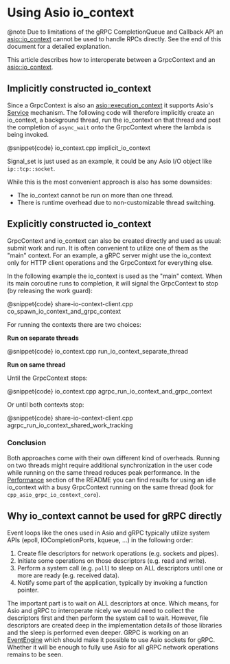 # Using Asio io_context

@note Due to limitations of the gRPC CompletionQueue and Callback API an [asio::io_context](https://www.boost.org/doc/libs/1_84_0/doc/html/boost_asio/reference/io_context.html) cannot be used to handle RPCs directly. See the end of this document for a detailed explanation.

This article describes how to interoperate between a GrpcContext and an [asio::io_context](https://www.boost.org/doc/libs/1_84_0/doc/html/boost_asio/reference/io_context.html).

## Implicitly constructed io_context

Since a GrpcContext is also an [asio::execution_context](https://www.boost.org/doc/libs/1_84_0/doc/html/boost_asio/reference/execution_context.html) it supports Asio's [Service](https://www.boost.org/doc/libs/1_84_0/doc/html/boost_asio/reference/Service.html) mechanism. The following code will therefore implicitly create an io_context, a background thread, run the io_context on that thread and post the completion of `async_wait` onto the GrpcContext where the lambda is being invoked.

@snippet{code} io_context.cpp implicit_io_context

Signal_set is just used as an example, it could be any Asio I/O object like `ip::tcp::socket`.

While this is the most convenient approach is also has some downsides:

* The io_context cannot be run on more than one thread.
* There is runtime overhead due to non-customizable thread switching.

## Explicitly constructed io_context

GrpcContext and io_context can also be created directly and used as usual: submit work and run. It is often convenient to utilize one of them as the "main" context. For an example, a gRPC server might use the io_context only for HTTP client operations and the GrpcContext for everything else.

In the following example the io_context is used as the "main" context. When its main coroutine runs to completion, it will signal the GrpcContext to stop  (by releasing the work guard):

@snippet{code} share-io-context-client.cpp co_spawn_io_context_and_grpc_context

For running the contexts there are two choices:

**Run on separate threads**

@snippet{code} io_context.cpp run_io_context_separate_thread

**Run on same thread**

Until the GrpcContext stops:

@snippet{code} io_context.cpp agrpc_run_io_context_and_grpc_context

Or until both contexts stop:

@snippet{code} share-io-context-client.cpp agrpc_run_io_context_shared_work_tracking

### Conclusion

Both approaches come with their own different kind of overheads. Running on two threads might require additional synchronization in the user code while running on the same thread reduces peak performance. In the [Performance](https://github.com/Tradias/asio-grpc#performance) section of the README you can find results for using an idle io_context with a busy GrpcContext running on the same thread (look for `cpp_asio_grpc_io_context_coro`).

## Why io_context cannot be used for gRPC directly

Event loops like the ones used in Asio and gRPC typically utilize system APIs (epoll, IOCompletionPorts, kqueue, ...) in the following order:

1. Create file descriptors for network operations (e.g. sockets and pipes).
2. Initiate some operations on those descriptors (e.g. read and write).
3. Perform a system call (e.g. `poll`) to sleep on ALL descriptors until one or more are ready (e.g. received data).
4. Notify some part of the application, typically by invoking a function pointer.

The important part is to wait on ALL descriptors at once. Which means, for Asio and gRPC to interoperate nicely we would need to collect the descriptors first and then perform the system call to wait. However, file descriptors are created deep in the implementation details of those libraries and the sleep is performed even deeper. GRPC is working on an [EventEngine](https://github.com/grpc/grpc/blob/master/include/grpc/event_engine/README.md) which should make it possible to use Asio sockets for gRPC. Whether it will be enough to fully use Asio for all gRPC network operations remains to be seen.
